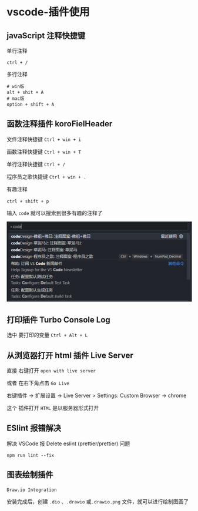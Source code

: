 # vscode-插件使用

## javaScript 注释快捷键

单行注释

```shell
ctrl + /
```

多行注释

```shell
# win版 
alt + shit + A 
# mac版 
option + shift + A
```



## 函数注释插件 koroFielHeader

文件注释快捷键 `Ctrl + win + i`

函数注释快捷键 `Ctrl + win + T`

单行注释快捷键 `Ctrl + /`

程序员之歌快捷键 `Ctrl + win + .`



有趣注释

`ctrl + shift + p`

输入 `code` 就可以搜索到很多有趣的注释了

![image-20230620183955272](./assets/vscode-插件使用/image-20230620183955272.png)	



## 打印插件 Turbo Console Log

选中 要打印的变量 `Ctrl + Alt + L`



## 从浏览器打开 html 插件 Live Server

直接 右键打开 `open with live server`

或者 在右下角点击 `Go Live`

右键插件 -> 扩展设置 -> Live Server > Settings: Custom Browser -> chrome

这个 插件打开 `HTML` 是以服务器形式打开



## ESlint 报错解决

解决 VSCode 报 Delete eslint (prettier/prettier) 问题

```shell
npm run lint --fix
```



## 图表绘制插件

`Draw.io Integration`

安装完成后，创建 `.dio` 、`.drawio` 或`.drawio.png` 文件，就可以进行绘制图画了 
